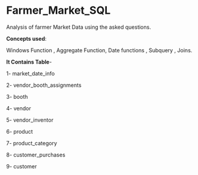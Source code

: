 # Farmer_Market_SQL

Analysis of farmer Market Data using the asked questions.

**Concepts used**:

Windows Function , Aggregate Function,  Date functions , Subquery , Joins.

**It Contains Table**-

1- market_date_info

2- vendor_booth_assignments

3- booth

4- vendor

5- vendor_inventor

6- product

7- product_category

8- customer_purchases

9- customer
